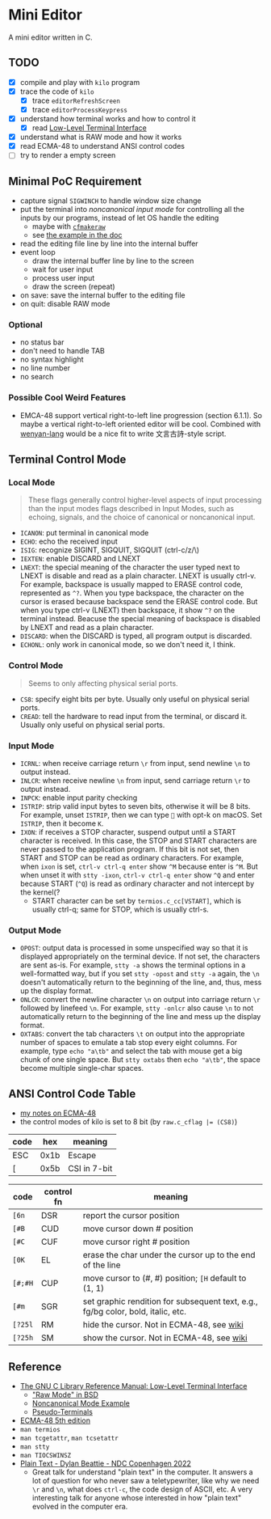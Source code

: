 # Mini Editor

A mini editor written in C.

## TODO
- [x] compile and play with `kilo` program
- [x] trace the code of `kilo`
    - [x] trace `editorRefreshScreen`
    - [x] trace `editorProcessKeypress`
- [x] understand how terminal works and how to control it
    - [x] read [Low-Level Terminal Interface](https://www.gnu.org/software/libc/manual/html_node/Low_002dLevel-Terminal-Interface.html)
- [x] understand what is RAW mode and how it works
- [x] read ECMA-48 to understand ANSI control codes
- [ ] try to render a empty screen

## Minimal PoC Requirement
- capture signal `SIGWINCH` to handle window size change
- put the terminal into *noncanonical input mode* for controlling all the inputs by our programs, instead of let OS handle the editing
    - maybe with [`cfmakeraw`](https://www.gnu.org/software/libc/manual/html_node/Noncanonical-Input.html#index-cfmakeraw)
    - see [the example in the doc](https://www.gnu.org/software/libc/manual/html_node/Noncanon-Example.html)
- read the editing file line by line into the internal buffer
- event loop
    - draw the internal buffer line by line to the screen
    - wait for user input
    - process user input
    - draw the screen (repeat)
- on save: save the internal buffer to the editing file
- on quit: disable RAW mode

### Optional
- no status bar
- don't need to handle TAB
- no syntax highlight
- no line number
- no search

### Possible Cool Weird Features
- EMCA-48 support vertical right-to-left line progression (section 6.1.1). So maybe a vertical right-to-left oriented editor will be cool. Combined with [wenyan-lang](https://github.com/wenyan-lang/wenyan?tab=readme-ov-file) would be a nice fit to write 文言古詩-style script.

## Terminal Control Mode
### Local Mode
> These flags generally control higher-level aspects of input processing than the input modes flags described in Input Modes, such as echoing, signals, and the choice of canonical or noncanonical input.
- `ICANON`: put terminal in canonical mode
- `ECHO`: echo the received input
- `ISIG`: recognize SIGINT, SIGQUIT, SIGQUIT (ctrl-c/z/\\)
- `IEXTEN`: enable DISCARD and LNEXT
- `LNEXT`: the special meaning of the character the user typed next to LNEXT is disable and read as a plain character. LNEXT is usually ctrl-v. For example, backspace is usually mapped to ERASE control code, represented as `^?`. When you type backspace, the character on the cursor is erased because backspace send the ERASE control code. But when you type ctrl-v (LNEXT) then backspace, it show `^?` on the terminal instead. Beacuse the special meaning of backspace is disabled by LNEXT and read as a plain character.
- `DISCARD`: when the DISCARD is typed, all program output is discarded.
- `ECHONL`: only work in canonical mode, so we don't need it, I think.

### Control Mode
> Seems to only affecting physical serial ports.
- `CS8`: specify eight bits per byte. Usually only useful on physical serial ports.
- `CREAD`: tell the hardware to read input from the terminal, or discard it. Usually only useful on physical serial ports.

### Input Mode
- `ICRNL`: when receive carriage return `\r` from input, send newline `\n` to output instead.
- `INLCR`: when receive newline `\n` from input, send carriage return `\r` to output instead.
- `INPCK`: enable input parity checking
- `ISTRIP`: strip valid input bytes to seven bits, otherwise it will be 8 bits. For example, unset `ISTRIP`, then we can type `` with opt-k on macOS. Set `ISTRIP`, then it become `K`.
- `IXON`: if receives a STOP character, suspend output until a START character is received. In this case, the STOP and START characters are never passed to the application program. If this bit is not set, then START and STOP can be read as ordinary characters. For example, when `ixon` is set, `ctrl-v ctrl-q enter` show `^M` because enter is `^M`. But when unset it with `stty -ixon`, `ctrl-v ctrl-q enter` show `^Q` and enter because START (`^Q`) is read as ordinary character and not intercept by the kernel(?
    - START character can be set by `termios.c_cc[VSTART]`, which is usually ctrl-q; same for STOP, which is usually ctrl-s.

### Output Mode
- `OPOST`: output data is processed in some unspecified way so that it is displayed appropriately on the terminal device. If not set, the characters are sent as-is. For example, `stty -a` shows the terminal options in a well-formatted way, but if you set `stty -opost` and `stty -a` again, the `\n` doesn't automatically return to the beginning of the line, and, thus, mess up the display format.
- `ONLCR`: convert the newline character `\n` on output into carriage return `\r` followed by linefeed `\n`. For example, `stty -onlcr` also cause `\n` to not automatically return to the beginning of the line and mess up the display format.
- `OXTABS`: convert the tab characters `\t` on output into the appropriate number of spaces to emulate a tab stop every eight columns. For example, type `echo "a\tb"` and select the tab with mouse get a big chunk of one single space. But `stty oxtabs` then `echo "a\tb"`, the space become multiple single-char spaces.

## ANSI Control Code Table
- [my notes on ECMA-48](https://app.heptabase.com/fe2dcb7b-fdfc-4173-a112-aaa81e688360/card/6c9de788-1b27-4a16-9173-51af63b9da51)
- the control modes of kilo is set to 8 bit (by `raw.c_cflag |= (CS8)`)

code  |  hex  |  meaning
----- | ----- | --------
ESC   | 0x1b  | Escape
[     | 0x5b  | CSI in 7-bit
<!-- {{{
n     | 0x6e  |
B     | 0x42  |
C     | 0x43  |
?     | 0x3f  |
l     | 0x6c  |
H     | 0x48  |
h     | 0x68  |
m     | 0x6d  |
K     | 0x4b  |
}}} -->

code  | control fn | meaning
----- | ---------- | ---------
`[6n`   | DSR        | report the cursor position
`[#B`   | CUD        | move cursor down # position
`[#C`   | CUF        | move cursor right # position
`[0K`   | EL         | erase the char under the cursor up to the end of the line
`[#;#H` | CUP        | move cursor to (#, #) position; `[H` default to (1, 1)
`[#m`   | SGR        | set graphic rendition for subsequent text, e.g., fg/bg color, bold, italic, etc.
`[?25l` | RM         | hide the cursor. Not in ECMA-48, see [wiki](https://en.wikipedia.org/wiki/ANSI_escape_code#SCP)
`[?25h` | SM         | show the cursor. Not in ECMA-48, see [wiki](https://en.wikipedia.org/wiki/ANSI_escape_code#SCP)


## Reference
- [The GNU C Library Reference Manual: Low-Level Terminal Interface](https://www.gnu.org/software/libc/manual/html_node/Low_002dLevel-Terminal-Interface.html)
    - ["Raw Mode" in BSD](https://www.gnu.org/software/libc/manual/html_node/Noncanonical-Input.html#index-cfmakeraw)
    - [Noncanonical Mode Example](https://www.gnu.org/software/libc/manual/html_node/Noncanon-Example.html)
    - [Pseudo-Terminals](https://www.gnu.org/software/libc/manual/html_node/Pseudo_002dTerminals.html)
- [ECMA-48 5th edition](https://ecma-international.org/publications-and-standards/standards/ecma-48/)
- `man termios`
- `man tcgetattr`, `man tcsetattr`
- `man stty`
- `man TIOCSWINSZ`
- [Plain Text - Dylan Beattie - NDC Copenhagen 2022](https://www.youtube.com/watch?v=gd5uJ7Nlvvo)
    - Great talk for understand "plain text" in the computer. It answers a lot of question for who never saw a teletypewriter, like why we need `\r` and `\n`, what does `ctrl-c`, the code design of ASCII, etc. A very interesting talk for anyone whose interested in how "plain text" evolved in the computer era.

<!--- vim: foldmethod=marker
